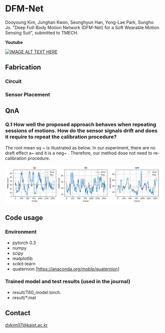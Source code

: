 # DFM-Net

Dooyoung Kim, Junghan Kwon, Seunghyun Han, Yong-Lae Park, Sungho Jo. "Deep Full-Body Motion Network (DFM-Net) for a Soft Wearable Motion Sensing Suit", submitted to TMECH.

**Youtube**

[![IMAGE ALT TEXT HERE](https://img.youtube.com/vi/aiJTen06Lf0/0.jpg)](https://www.youtube.com/watch?v=aiJTen06Lf0)

## Fabrication

### Circuit

### Sensor Placement


## QnA
### Q.1 How well the proposed approach behaves when repeating sessions of motions. How do the sensor signals drift and does it require to repeat the calibration procedure? 

The root mean sq ~ is illustrated as below. In our experiment, there are no draft effect a~ and it is a neg~ . Therefore, our method dose not need to re-calibration procedure. 

![draft](figs/draft.png)

## Code usage

### Environment
* pytorch 0.3
* numpy
* scipy
* matplotlib
* scikit-learn
* quaternion [https://anaconda.org/moble/quaternion]

### Trained model and test results (used in the journal)
* result/T60_model.torch.
* result/*.mat


## Contact
dykim07@kaist.ac.kr
